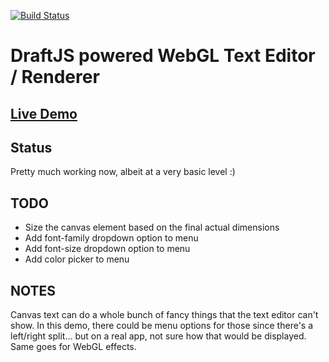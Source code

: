 [![Build Status](https://travis-ci.org/dakom/webgl-text-editor.svg?branch=master)](https://travis-ci.org/dakom/webgl-text-editor)

# DraftJS powered WebGL Text Editor / Renderer

## [Live Demo](https://dakom.github.io/webgl-text-editor)

## Status

Pretty much working now, albeit at a very basic level :)

## TODO

* Size the canvas element based on the final actual dimensions
* Add font-family dropdown option to menu
* Add font-size dropdown option to menu
* Add color picker to menu

## NOTES

Canvas text can do a whole bunch of fancy things that the text editor can't show. In this demo, there could be menu options for those since there's a left/right split... but on a real app, not sure how that would be displayed. Same goes for WebGL effects.



